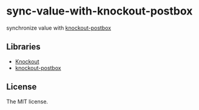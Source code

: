 # sync-value-with-knockout-postbox

synchronize value with [knockout-postbox](https://github.com/rniemeyer/knockout-postbox)

## Libraries

- [Knockout](http://knockoutjs.com)
- [knockout-postbox](https://github.com/rniemeyer/knockout-postbox)

## License

The MIT license.
